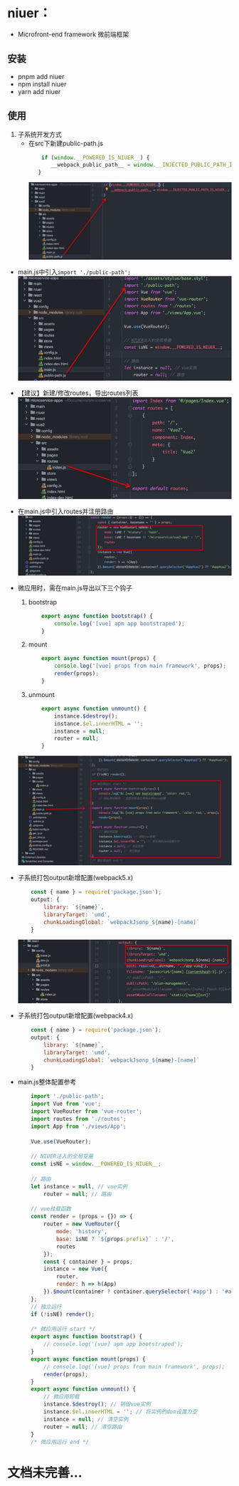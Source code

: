 # niuer：
- Microfront-end framework 微前端框架

## 安装
- pnpm add niuer
- npm install niuer
- yarn add niuer

## 使用
1. 子系统开发方式
   - 在src下新建public-path.js
       ```js
           if (window.__POWERED_IS_NIUER__) {
              __webpack_public_path__ = window.__INJECTED_PUBLIC_PATH_IS_NIUER__;
          }
       ```
     ![](./static/0.png)

- main.js中引入` import './public-path'; `  
  ![](./static/1.png)
- 【建议】新建/修改routes，导出routes列表  
  ![](./static/2.png)
- 在main.js中引入routes并注册路由  
  ![](./static/3.png)
- 微应用时，需在main.js导出以下三个钩子
    1. bootstrap
        ```js
            export async function bootstrap() {
                console.log('[vue] apm app bootstraped');
            }
        ```
    2. mount
        ```js
            export async function mount(props) {
                console.log('[vue] props from main framework', props);
                render(props);
            }
        ```
    3. unmount
        ```js
            export async function unmount() {
                instance.$destroy();
                instance.$el.innerHTML = '';
                instance = null;
                router = null;
            }
        ```  
  ![](./static/4.png)
- 子系统打包output新增配置(webpack5.x)
    ```js
        const { name } = require('package.json');
        output: {
            library: `${name}`,
            libraryTarget: 'umd',
            chunkLoadingGlobal: `webpackJsonp_${name}-[name]`
        }
    ```  
  ![](./static/5.png)
- 子系统打包output新增配置(webpack4.x)
    ```js
        const { name } = require('package.json');
        output: {
            library: `${name}`,
            libraryTarget: 'umd',
            chunkLoadingGlobal: `webpackJsonp_${name}-[name]`
        }
    ```  

- main.js整体配置参考
    ```js
        import './public-path';
        import Vue from 'vue';
        import VueRouter from 'vue-router';
        import routes from './routes';
        import App from './views/App';
        
        Vue.use(VueRouter);
        
        // NIUER注入的全局变量
        const isNE = window.__POWERED_IS_NIUER__;
        
        // 路由
        let instance = null, // vue实例
            router = null; // 路由
        
        // vue挂载函数
        const render = (props = {}) => {
            router = new VueRouter({
                mode: 'history',
                base: isNE ? `${props.prefix}` : '/',
                routes
            });
            const { container } = props;
            instance = new Vue({
                router,
                render: h => h(App)
            }).$mount(container ? container.querySelector('#app') : '#app');
        };
        // 独立运行
        if (!isNE) render();
        
        /* 微应用运行 start */
        export async function bootstrap() {
            // console.log('[vue] apm app bootstraped');
        }
        export async function mount(props) {
            // console.log('[vue] props from main framework', props);
            render(props);
        }
        export async function unmount() {
            // 微应用卸载
            instance.$destroy(); // 销毁vue实例
            instance.$el.innerHTML = ''; // 将实例的dom设置为空
            instance = null; // 清空实例
            router = null; // 清空路由
        }
        /* 微应用运行 end */
    ```


# 文档未完善...
